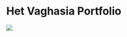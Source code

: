 # Het Vaghasia Portfolio
<a href="https://hetvaghasia39.github.io/" target="_blank">
  <img src="https://img.shields.io/badge/Visit%20My%20Website-hetvaghasia39.github.io-blue">
</a>
